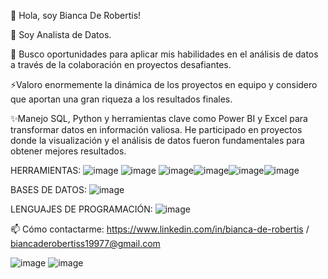 👋 Hola, soy Bianca De Robertis!

👀 Soy Analista de Datos.

💞️ Busco oportunidades para aplicar mis habilidades en el análisis de datos a través de la colaboración en proyectos desafiantes.

⚡Valoro enormemente la dinámica de los proyectos en equipo y considero que aportan una gran riqueza a los resultados finales.



✨Manejo SQL, Python y herramientas clave como Power BI y Excel para transformar datos en información valiosa. He participado en proyectos donde la visualización y el análisis de datos fueron fundamentales para obtener mejores resultados. 

HERRAMIENTAS: 
![image](https://github.com/user-attachments/assets/a403ed80-a715-4484-ab78-8adc72d7567c) ![image](https://github.com/user-attachments/assets/efc4692b-9bb4-4420-bcb2-36845ef5ef43) ![image](https://github.com/user-attachments/assets/9adca4cc-8bd4-42d5-a170-948a5375c9a8)![image](https://github.com/user-attachments/assets/bbce38ca-1dca-42c0-92b7-43c161df9bf9)![image](https://github.com/user-attachments/assets/401c9770-7de1-4fb4-879f-dfc8229d37c6)![image](https://github.com/user-attachments/assets/97f686b0-84ad-4613-9693-8044bd5be318)

BASES DE DATOS: 
![image](https://github.com/user-attachments/assets/a95ce9ac-7077-4206-ad57-5a643c8846da)

LENGUAJES DE PROGRAMACIÓN: 
![image](https://github.com/user-attachments/assets/f1fb9488-9d89-459c-890c-6febc8965aac)











 📫 Cómo contactarme: https://www.linkedin.com/in/bianca-de-robertis / biancaderobertiss19977@gmail.com


 


![image](https://github.com/user-attachments/assets/7f03954f-45df-485d-b892-4bc18bfe4a9b) ![image](https://github.com/user-attachments/assets/e58f53f4-4d07-48b0-92a9-b40e8825ef04)

 
<!---
BDeRobertis/BDeRobertis is a ✨ special ✨ repository because its `README.md` (this file) appears on your GitHub profile.
You can click the Preview link to take a look at your changes.


--->
